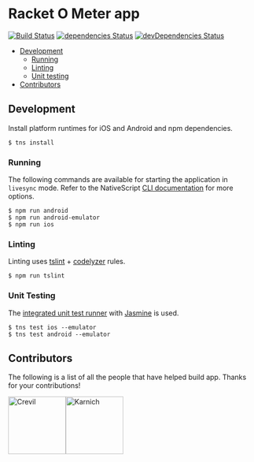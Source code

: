 # Racket O Meter app

[![Build Status](https://travis-ci.org/racketometer/frontend-application.svg?branch=master)](https://travis-ci.org/racketometer/frontend-application)
[![dependencies Status](https://david-dm.org/racketometer/frontend-application/status.svg)](https://david-dm.org/racketometer/frontend-application)
[![devDependencies Status](https://david-dm.org/racketometer/frontend-application/dev-status.svg)](https://david-dm.org/racketometer/frontend-application?type=dev)

* [Development](#development)
  * [Running](#running)
  * [Linting](#linting)
  * [Unit testing](#unit-testing)
* [Contributors](#contributors)


<h2 id="development">Development</h2>

Install platform runtimes for iOS and Android and npm dependencies.

```
$ tns install
```

<h3 id="running">Running</h3>

The following commands are available for starting the application in `livesync` mode.
Refer to the NativeScript [CLI documentation](https://github.com/NativeScript/nativescript-cli#the-commands) for more options.
```
$ npm run android
$ npm run android-emulator
$ npm run ios
```

<h3 id="linting">Linting</h3>

Linting uses [tslint](https://www.npmjs.com/package/tslint) + [codelyzer](https://github.com/mgechev/codelyzer) rules.

```
$ npm run tslint
```

<h3 id="unit-testing">Unit Testing</h3>

The [integrated unit test runner](http://docs.nativescript.org/core-concepts/testing) with [Jasmine](http://jasmine.github.io/) is used.

```
$ tns test ios --emulator
$ tns test android --emulator
```

<h2 id="contributors">Contributors</h2>

The following is a list of all the people that have helped build app. Thanks for your contributions!

[<img alt="Crevil" src="https://avatars.githubusercontent.com/u/6881694?v=3&s=117" width="117">](https://github.com/Crevil)[<img alt="Karnich" src="https://avatars.githubusercontent.com/u/6881674?v=3&s=117" width="117">](https://github.com/Karnich)

<!-- Note: The table above get generated with the following commands -->
<!-- npm run contributes -->
<!-- paste the result into this section -->
